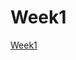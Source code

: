 # Week1

[Week1](https://legandcorepower2.github.io/207410571/w1/week01.html)
#
# 


<!--stackedit_data:
eyJoaXN0b3J5IjpbMTIzMTYzMzU1Myw1NjIzOTk2MTldfQ==
-->